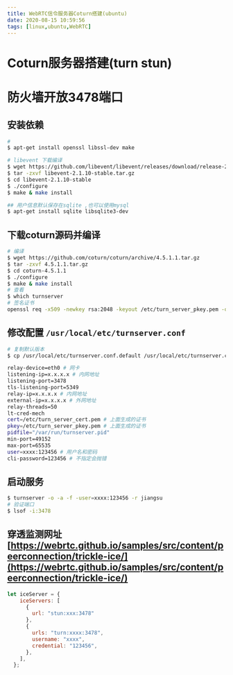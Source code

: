 ```yaml
---
title: WebRTC信令服务器Coturn搭建(ubuntu)
date: 2020-08-15 10:59:56
tags: [linux,ubuntu,WebRTC]
---
```


# Coturn服务器搭建(turn  stun)
# 防火墙开放3478端口

## 安装依赖
```bash
# 
$ apt-get install openssl libssl-dev make

# libevent 下载编译
$ wget https://github.com/libevent/libevent/releases/download/release-2.1.10-stable/libevent-2.1.10-stable.tar.gz
$ tar -zxvf libevent-2.1.10-stable.tar.gz
$ cd libevent-2.1.10-stable
$ ./configure
$ make & make install

## 用户信息默认保存在sqlite ,也可以使用mysql
$ apt-get install sqlite libsqlite3-dev
```

## 下载coturn源码并编译
```bash
# 编译
$ wget https://github.com/coturn/coturn/archive/4.5.1.1.tar.gz
$ tar -zxvf 4.5.1.1.tar.gz
$ cd coturn-4.5.1.1
$ ./configure
$ make & make install
# 查看
$ which turnserver
# 签名证书
openssl req -x509 -newkey rsa:2048 -keyout /etc/turn_server_pkey.pem -out /etc/turn_server_cert.pem -days 99999 -nodes 
```

## 修改配置 `/usr/local/etc/turnserver.conf`
```bash
# 复制默认版本
$ cp /usr/local/etc/turnserver.conf.default /usr/local/etc/turnserver.conf

relay-device=eth0 # 网卡
listening-ip=x.x.x.x # 内网地址  
listening-port=3478 
tls-listening-port=5349
relay-ip=x.x.x.x # 内网地址
external-ip=x.x.x.x # 外网地址
relay-threads=50
lt-cred-mech
cert=/etc/turn_server_cert.pem # 上面生成的证书
pkey=/etc/turn_server_pkey.pem # 上面生成的证书
pidfile="/var/run/turnserver.pid"
min-port=49152
max-port=65535
user=xxxx:123456 # 用户名和密码
cli-password=123456 # 不指定会抛错

```

## 启动服务
```bash
$ turnserver -o -a -f -user=xxxx:123456 -r jiangsu
# 验证端口
$ lsof -i:3478
```

## 穿透监测网址 [https://webrtc.github.io/samples/src/content/peerconnection/trickle-ice/](https://webrtc.github.io/samples/src/content/peerconnection/trickle-ice/)
```javascript
let iceServer = {
    iceServers: [      
      {
        url: "stun:xxx:3478"
      },
      {
        urls: "turn:xxxx:3478",
        username: "xxxx",
        credential: "123456",
      },
    ],
  };

```

